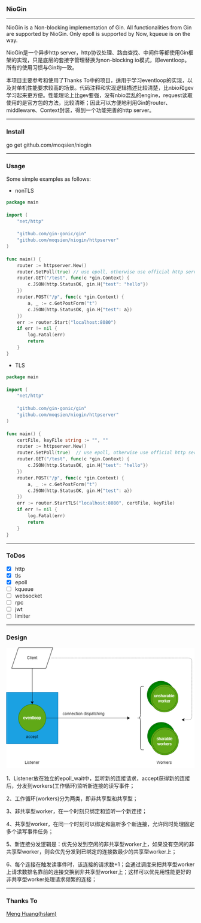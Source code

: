 ### NioGin

--------------

NioGin is a Non-blocking implementation of Gin.
All functionalities from Gin are supported by NioGin.
Only epoll is supported by Now, kqueue is on the way.

NioGin是一个异步http server，http协议处理、路由查找、中间件等都使用Gin框架的实现，只是底层的套接字管理替换为non-blocking io模式，即eventloop。所有的使用习惯与Gin均一致。

本项目主要参考和使用了Thanks To中的项目，适用于学习eventloop的实现，以及对单机性能要求较高的场景。代码注释和实现逻辑描述比较清楚，比nbio和gev学习起来更方便。性能理论上比gev要强，没有nbio混乱的engine，request读取使用的是官方包的方法，比较清晰；因此可以方便地利用Gin的router、middleware、Context封装，得到一个功能完善的http server。

--------------

### Install

go get github.com/moqsien/niogin

--------------

### Usage
Some simple examples as follows:
- nonTLS
```go
package main

import (
	"net/http"

	"github.com/gin-gonic/gin"
	"github.com/moqsien/niogin/httpserver"
)

func main() {
	router := httpserver.New()
	router.SetPoll(true) // use epoll, otherwise use official http server
	router.GET("/test", func(c *gin.Context) {
		c.JSON(http.StatusOK, gin.H{"test": "hello"})
	})
	router.POST("/p", func(c *gin.Context) {
		a, _ := c.GetPostForm("t")
		c.JSON(http.StatusOK, gin.H{"test": a})
	})
	err := router.Start("localhost:8080")
	if err != nil {
		log.Fatal(err)
		return
	}
}
```

- TLS
```go
package main

import (
	"net/http"

	"github.com/gin-gonic/gin"
	"github.com/moqsien/niogin/httpserver"
)

func main() {
	certFile, keyFile string := "", ""
	router := httpserver.New()
	router.SetPoll(true)  // use epoll, otherwise use official http server which is similar to Gin.
	router.GET("/test", func(c *gin.Context) {
		c.JSON(http.StatusOK, gin.H{"test": "hello"})
	})
	router.POST("/p", func(c *gin.Context) {
		a, _ := c.GetPostForm("t")
		c.JSON(http.StatusOK, gin.H{"test": a})
	})
	err := router.StartTLS("localhost:8080", certFile, keyFile)
	if err != nil {
		log.Fatal(err)
		return
	}
}
```
--------------

### ToDos
- [x] http
- [x] tls 
- [x] epoll
- [ ] kqueue
- [ ] websocket
- [ ] rpc
- [ ] jwt
- [ ] limiter

--------------

### Design

![eventloop](https://github.com/moqsien/niogin/blob/main/docs/design.png)

1、Listener放在独立的epoll_wait中，监听新的连接请求，accept获得新的连接后，分发到workers(工作循环)监听新连接的读写事件；

2、工作循环(workers)分为两类，即非共享型和共享型；

3、非共享型worker，在一个时刻只绑定和监听一个新连接；

4、共享型worker，在同一个时刻可以绑定和监听多个新连接，允许同时处理固定多个读写事件任务；

5、新连接分发逻辑是：优先分发到空闲的非共享型worker上，如果没有空闲的非共享型worker，则会优先分发到已绑定的连接数最少的共享型worker上；

6、每个连接在触发读事件时，该连接的请求数+1；会通过调度来把共享型worker上请求数排名靠前的连接交换到非共享型worker上；这样可以优先用性能更好的非共享型worker处理请求频繁的连接；

--------------

### Thanks To
[Meng Huang(hslam)](https://github.com/hslam/netpoll)
